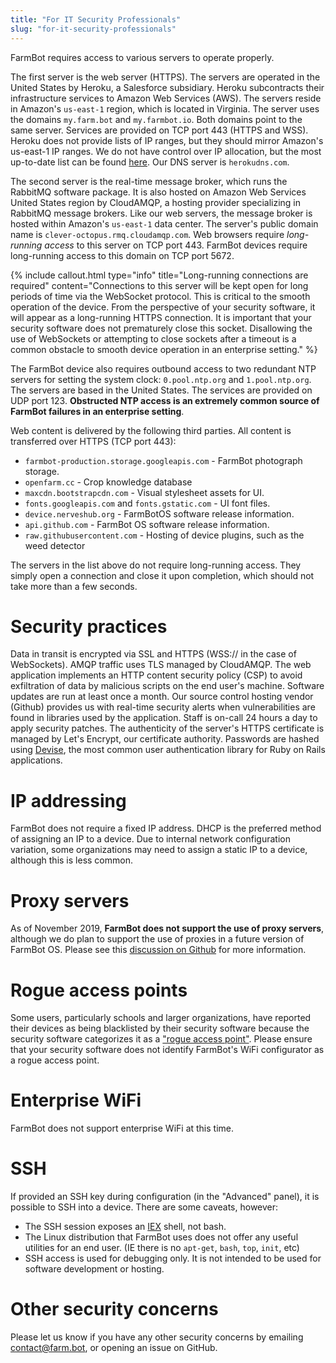 ```yaml
---
title: "For IT Security Professionals"
slug: "for-it-security-professionals"
---
```


FarmBot requires access to various servers to operate properly.

The first server is the web server (HTTPS). The servers are operated in the United States by Heroku, a Salesforce subsidiary. Heroku subcontracts their infrastructure services to Amazon Web Services (AWS). The servers reside in Amazon's `us-east-1` region, which is located in Virginia. The server uses the domains `my.farm.bot` and `my.farmbot.io`. Both domains point to the same server. Services are provided on TCP port 443 (HTTPS and WSS). Heroku does not provide lists of IP ranges, but they should mirror Amazon's us-east-1 IP ranges. We do not have control over IP allocation, but the most up-to-date list can be found [here](https://docs.aws.amazon.com/general/latest/gr/aws-ip-ranges.html). Our DNS server is `herokudns.com`.

The second server is the real-time message broker, which runs the RabbitMQ software package. It is also hosted on Amazon Web Services United States region by CloudAMQP, a hosting provider specializing in RabbitMQ message brokers. Like our web servers, the message broker is hosted within Amazon's `us-east-1` data center. The server's public domain name is `clever-octopus.rmq.cloudamqp.com`. Web browsers require *long-running access* to this server on TCP port 443. FarmBot devices require long-running access to this domain on TCP port 5672.

{%
include callout.html
type="info"
title="Long-running connections are required"
content="Connections to this server will be kept open for long periods of time via the WebSocket protocol. This is critical to the smooth operation of the device. From the perspective of your security software, it will appear as a long-running HTTPS connection. It is important that your security software does not prematurely close this socket. Disallowing the use of WebSockets or attempting to close sockets after a timeout is a common obstacle to smooth device operation in an enterprise setting."
%}

The FarmBot device also requires outbound access to two redundant NTP servers for setting the system clock: `0.pool.ntp.org` and `1.pool.ntp.org`. The servers are based in the United States. The services are provided on UDP port 123. **Obstructed NTP access is an extremely common source of FarmBot failures in an enterprise setting**.

Web content is delivered by the following third parties. All content is transferred over HTTPS (TCP port 443):

* `farmbot-production.storage.googleapis.com` - FarmBot photograph storage.
* `openfarm.cc` - Crop knowledge database
* `maxcdn.bootstrapcdn.com` - Visual stylesheet assets for UI.
* `fonts.googleapis.com` and `fonts.gstatic.com` - UI font files.
* `device.nerveshub.org` - FarmBotOS software release information.
* `api.github.com` - FarmBot OS software release information.
* `raw.githubusercontent.com` - Hosting of device plugins, such as the weed detector

The servers in the list above do not require long-running access. They simply open a connection and close it upon completion, which should not take more than a few seconds.

# Security practices

Data in transit is encrypted via SSL and HTTPS (WSS:// in the case of WebSockets). AMQP traffic uses TLS managed by CloudAMQP. The web application implements an HTTP content security policy (CSP) to avoid exfiltration of data by malicious scripts on the end user's machine. Software updates are run at least once a month. Our source control hosting vendor (Github) provides us with real-time security alerts when vulnerabilities are found in libraries used by the application. Staff is on-call 24 hours a day to apply security patches. The authenticity of the server's HTTPS certificate is managed by Let's Encrypt, our certificate authority. Passwords are hashed using [Devise](https://github.com/plataformatec/devise), the most common user authentication library for Ruby on Rails applications.

# IP addressing

FarmBot does not require a fixed IP address. DHCP is the preferred method of assigning an IP to a device. Due to internal network configuration variation, some organizations may need to assign a static IP to a device, although this is less common.

# Proxy servers

As of November 2019, **FarmBot does not support the use of proxy servers**, although we do plan to support the use of proxies in a future version of FarmBot OS. Please see this [discussion on Github](https://github.com/FarmBot/farmbot_os/issues/909) for more information.

# Rogue access points

Some users, particularly schools and larger organizations, have reported their devices as being blacklisted by their security software because the security software categorizes it as a ["rogue access point"](https://en.wikipedia.org/wiki/Rogue_access_point). Please ensure that your security software does not identify FarmBot's WiFi configurator as a rogue access point.

# Enterprise WiFi

FarmBot does not support enterprise WiFi at this time.

# SSH

If provided an SSH key during configuration (in the "Advanced" panel), it is possible to SSH into a device. There are some caveats, however:

 * The SSH session exposes an [IEX](https://hexdocs.pm/iex/IEx.html) shell, not bash.
 * The Linux distribution that FarmBot uses does not offer any useful utilities for an end user. (IE there is no `apt-get`, `bash`, `top`, `init`, etc)
 * SSH access is used for debugging only. It is not intended to be used for software development or hosting.

# Other security concerns

Please let us know if you have any other security concerns by emailing contact@farm.bot, or opening an issue on GitHub.
